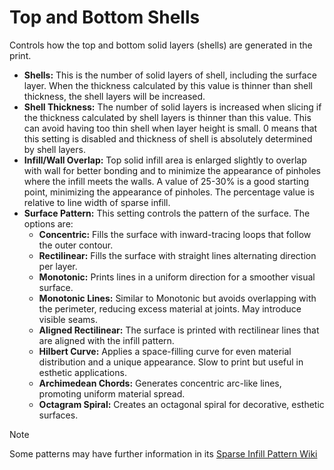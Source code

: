 # Top and Bottom Shells

Controls how the top and bottom solid layers (shells) are generated in the print.

- **Shells:** This is the number of solid layers of shell, including the surface layer. When the thickness calculated by this value is thinner than shell thickness, the shell layers will be increased.
- **Shell Thickness:** The number of solid layers is increased when slicing if the thickness calculated by shell layers is thinner than this value. This can avoid having too thin shell when layer height is small. 0 means that this setting is disabled and thickness of shell is absolutely determined by shell layers.
- **Infill/Wall Overlap:** Top solid infill area is enlarged slightly to overlap with wall for better bonding and to minimize the appearance of pinholes where the infill meets the walls. A value of 25-30% is a good starting point, minimizing the appearance of pinholes. The percentage value is relative to line width of sparse infill.
- **Surface Pattern:** This setting controls the pattern of the surface. The options are:
  - **Concentric:** Fills the surface with inward-tracing loops that follow the outer contour.
  - **Rectilinear:** Fills the surface with straight lines alternating direction per layer.
  - **Monotonic:** Prints lines in a uniform direction for a smoother visual surface.
  - **Monotonic Lines:** Similar to Monotonic but avoids overlapping with the perimeter, reducing excess material at joints. May introduce visible seams.
  - **Aligned Rectilinear:** The surface is printed with rectilinear lines that are aligned with the infill pattern.
  - **Hilbert Curve:** Applies a space-filling curve for even material distribution and a unique appearance. Slow to print but useful in esthetic applications.
  - **Archimedean Chords:** Generates concentric arc-like lines, promoting uniform material spread.
  - **Octagram Spiral:** Creates an octagonal spiral for decorative, esthetic surfaces.

> [!NOTE]
> Some patterns may have further information in its [Sparse Infill Pattern Wiki](strength_settings_infill#sparse-infill-pattern)
